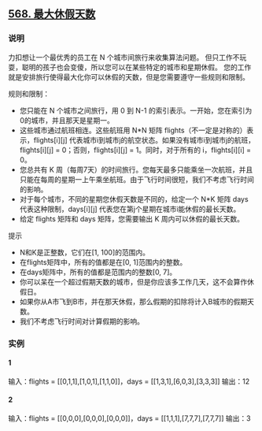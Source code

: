 ## [568. 最大休假天数](https://leetcode-cn.com/problems/maximum-vacation-days/)

### 说明
力扣想让一个最优秀的员工在 N 个城市间旅行来收集算法问题。
但只工作不玩耍，聪明的孩子也会变傻，所以您可以在某些特定的城市和星期休假。
您的工作就是安排旅行使得最大化你可以休假的天数，但是您需要遵守一些规则和限制。

规则和限制：
* 您只能在 N 个城市之间旅行，用 0 到 N-1 的索引表示。一开始，您在索引为0的城市，并且那天是星期一。
* 这些城市通过航班相连。这些航班用 N*N 矩阵 flights（不一定是对称的）表示，flights[i][j] 代表城市i到城市j的航空状态。如果没有城市i到城市j的航班，flights[i][j] = 0；否则，flights[i][j] = 1。同时，对于所有的 i，flights[i][i] = 0。
* 您总共有 K 周（每周7天）的时间旅行。您每天最多只能乘坐一次航班，并且只能在每周的星期一上午乘坐航班。由于飞行时间很短，我们不考虑飞行时间的影响。
* 对于每个城市，不同的星期您休假天数是不同的，给定一个 N*K 矩阵 days 代表这种限制，days[i][j] 代表您在第j个星期在城市i能休假的最长天数。
* 给定 flights 矩阵和 days 矩阵，您需要输出 K 周内可以休假的最长天数。

提示
* N和K是正整数，它们在[1, 100]的范围内。
* 在flights矩阵中，所有的值都是在[0, 1]范围内的整数。
* 在days矩阵中，所有的值都是范围内的整数[0, 7]。
* 你可以呆在一个超过假期天数的城市，但是你应该多工作几天，这不会算作休假日。
* 如果你从A市飞到B市，并在那天休假，那么假期的扣除将计入B城市的假期天数。
* 我们不考虑飞行时间对计算假期的影响。

### 实例
#### 1
输入：flights = [[0,1,1],[1,0,1],[1,1,0]]，days = [[1,3,1],[6,0,3],[3,3,3]]
输出：12

#### 2
输入：flights = [[0,0,0],[0,0,0],[0,0,0]]，days = [[1,1,1],[7,7,7],[7,7,7]]
输出：3